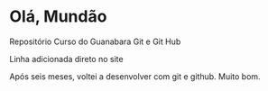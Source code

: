 # Olá, Mundão
 Repositório Curso do Guanabara Git e Git Hub


Linha adicionada direto no site


Após seis meses, voltei a desenvolver com git e github. Muito bom.